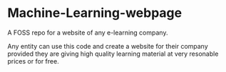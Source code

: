 # Machine-Learning-webpage
A FOSS repo for a website of any e-learning company.

Any entity can use this code and create a website for their company provided they are giving high quality learning material at very resonable prices or for free.
